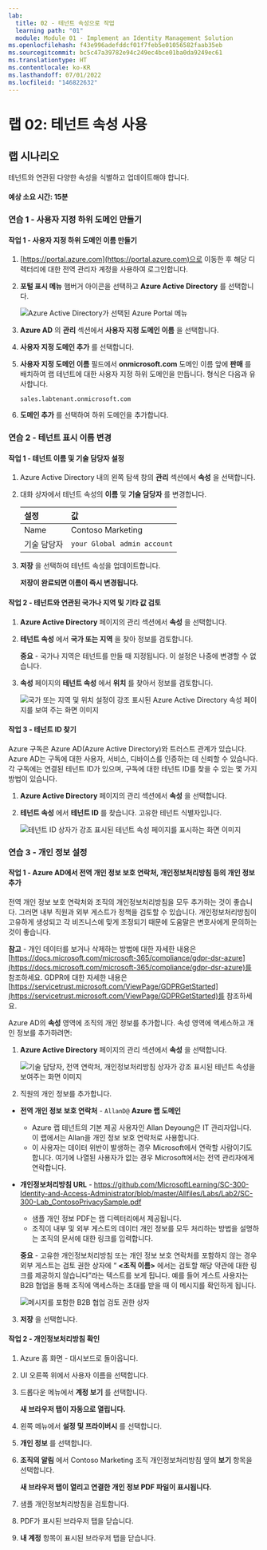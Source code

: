```yaml
---
lab:
  title: 02 - 테넌트 속성으로 작업
  learning path: "01"
  module: Module 01 - Implement an Identity Management Solution
ms.openlocfilehash: f43e996adefddcf01f7feb5e01056582faab35eb
ms.sourcegitcommit: bc5c47a39782e94c249ec4bce01ba0da9249ec61
ms.translationtype: HT
ms.contentlocale: ko-KR
ms.lasthandoff: 07/01/2022
ms.locfileid: "146822632"
---
```

# <a name="lab-02-working-with-tenant-properties"></a>랩 02: 테넌트 속성 사용

## <a name="lab-scenario"></a>랩 시나리오

테넌트와 연관된 다양한 속성을 식별하고 업데이트해야 합니다.

#### <a name="estimated-time-15-minutes"></a>예상 소요 시간: 15분

### <a name="exercise-1---create-a-custom-subdomains"></a>연습 1 - 사용자 지정 하위 도메인 만들기 

#### <a name="task-1---create-a-custom-subdomain-name"></a>작업 1 - 사용자 지정 하위 도메인 이름 만들기

1. [https://portal.azure.com](https://portal.azure.com)으로 이동한 후 해당 디렉터리에 대한 전역 관리자 계정을 사용하여 로그인합니다.

1. **포털 표시 메뉴** 햄버거 아이콘을 선택하고 **Azure Active Directory** 를 선택합니다.

    ![Azure Active Directory가 선택된 Azure Portal 메뉴](./media/azure-portal-menu-aad.png)

1. **Azure AD** 의 **관리** 섹션에서 **사용자 지정 도메인 이름** 을 선택합니다.

1. **사용자 지정 도메인 추가** 를 선택합니다.

1. **사용자 지정 도메인 이름** 필드에서 **onmicrosoft.com** 도메인 이름 앞에 **판매** 를 배치하여 랩 테넌트에 대한 사용자 지정 하위 도메인을 만듭니다.  형식은 다음과 유사합니다.

    ```
    sales.labtenant.onmicrosoft.com
    ```

1. **도메인 추가** 를 선택하여 하위 도메인을 추가합니다.


### <a name="exercise-2---changing-the-tenant-display-name"></a>연습 2 - 테넌트 표시 이름 변경

#### <a name="task-1---set-the-tenant-name-and-technical-contact"></a>작업 1 - 테넌트 이름 및 기술 담당자 설정

1. Azure Active Directory 내의 왼쪽 탐색 창의 **관리** 섹션에서 **속성** 을 선택합니다.

1. 대화 상자에서 테넌트 속성의 **이름** 및 **기술 담당자** 를 변경합니다.

    | **설정** | **값** |
    | :--- | :--- |
    | Name | Contoso Marketing |
    | 기술 담당자 | `your Global admin account` |

1. **저장** 을 선택하여 테넌트 속성을 업데이트합니다.

   **저장이 완료되면 이름이 즉시 변경됩니다.**

#### <a name="task-2---review-the-country-or-region-and-other-values-associated-with-your-tenant"></a>작업 2 - 테넌트와 연관된 국가나 지역 및 기타 값 검토

1. **Azure Active Directory** 페이지의 관리 섹션에서 **속성** 을 선택합니다.

2. **테넌트 속성** 에서 **국가 또는 지역** 을 찾아 정보를 검토합니다.

    **중요** - 국가나 지역은 테넌트를 만들 때 지정됩니다. 이 설정은 나중에 변경할 수 없습니다.

3. **속성** 페이지의 **테넌트 속성** 에서 **위치** 를 찾아서 정보를 검토합니다.

    ![국가 또는 지역 및 위치 설정이 강조 표시된 Azure Active Directory 속성 페이지를 보여 주는 화면 이미지](./media/azure-active-directory-properties-country-location.png)

#### <a name="task-3---finding-the-tenant-id"></a>작업 3 - 테넌트 ID 찾기

Azure 구독은 Azure AD(Azure Active Directory)와 트러스트 관계가 있습니다. Azure AD는 구독에 대한 사용자, 서비스, 디바이스를 인증하는 데 신뢰할 수 있습니다. 각 구독에는 연결된 테넌트 ID가 있으며, 구독에 대한 테넌트 ID를 찾을 수 있는 몇 가지 방법이 있습니다.

1. **Azure Active Directory** 페이지의 관리 섹션에서 **속성** 을 선택합니다.

2. **테넌트 속성** 에서 **테넌트 ID** 를 찾습니다. 고유한 테넌트 식별자입니다.

    ![테넌트 ID 상자가 강조 표시된 테넌트 속성 페이지를 표시하는 화면 이미지](./media/portal-tenant-id.png)

### <a name="exercise-3---setting-your-privacy-information"></a>연습 3 - 개인 정보 설정

#### <a name="task-1---adding-your-privacy-info-on-azure-ad-including-global-privacy-contact-and-privacy-statement-url"></a>작업 1 - Azure AD에서 전역 개인 정보 보호 연락처, 개인정보처리방침 등의 개인 정보 추가

전역 개인 정보 보호 연락처와 조직의 개인정보처리방침을 모두 추가하는 것이 좋습니다. 그러면 내부 직원과 외부 게스트가 정책을 검토할 수 있습니다. 개인정보처리방침이 고유하게 생성되고 각 비즈니스에 맞게 조정되기 때문에 도움말은 변호사에게 문의하는 것이 좋습니다.

   **참고** - 개인 데이터를 보거나 삭제하는 방법에 대한 자세한 내용은 [https://docs.microsoft.com/microsoft-365/compliance/gdpr-dsr-azure](https://docs.microsoft.com/microsoft-365/compliance/gdpr-dsr-azure)를 참조하세요. GDPR에 대한 자세한 내용은 [https://servicetrust.microsoft.com/ViewPage/GDPRGetStarted](https://servicetrust.microsoft.com/ViewPage/GDPRGetStarted)를 참조하세요.

Azure AD의 **속성** 영역에 조직의 개인 정보를 추가합니다. 속성 영역에 액세스하고 개인 정보를 추가하려면:

1. **Azure Active Directory** 페이지의 관리 섹션에서 **속성** 을 선택합니다.

    ![기술 담당자, 전역 연락처, 개인정보처리방침 상자가 강조 표시된 테넌트 속성을 보여주는 화면 이미지](./media/properties-area.png)

2. 직원의 개인 정보를 추가합니다.

- **전역 개인 정보 보호 연락처** - `AllanD@` **Azure 랩 도메인**
     - Azure 랩 테넌트의 기본 제공 사용자인 Allan Deyoung은 IT 관리자입니다. 이 랩에서는 Allan을 개인 정보 보호 연락처로 사용합니다.
     - 이 사용자는 데이터 위반이 발생하는 경우 Microsoft에서 연락할 사람이기도 합니다. 여기에 나열된 사용자가 없는 경우 Microsoft에서는 전역 관리자에게 연락합니다.

- **개인정보처리방침 URL** -  <https://github.com/MicrosoftLearning/SC-300-Identity-and-Access-Administrator/blob/master/Allfiles/Labs/Lab2/SC-300-Lab_ContosoPrivacySample.pdf>

     - 샘플 개인 정보 PDF는 랩 디렉터리에서 제공됩니다.
     - 조직이 내부 및 외부 게스트의 데이터 개인 정보를 모두 처리하는 방법을 설명하는 조직의 문서에 대한 링크를 입력합니다.

    **중요** - 고유한 개인정보처리방침 또는 개인 정보 보호 연락처를 포함하지 않는 경우 외부 게스트는 검토 권한 상자에 “ **<조직 이름\>** 에서는 검토할 해당 약관에 대한 링크를 제공하지 않습니다”라는 텍스트를 보게 됩니다. 예를 들어 게스트 사용자는 B2B 협업을 통해 조직에 액세스하는 초대를 받을 때 이 메시지를 확인하게 됩니다.

    ![메시지를 포함한 B2B 협업 검토 권한 상자](./media/active-directory-no-privacy-statement-or-contact.png)

3. **저장** 을 선택합니다.

#### <a name="task-2---check-your-privacy-statement"></a>작업 2 - 개인정보처리방침 확인

1. Azure 홈 화면 - 대시보드로 돌아옵니다.
2. UI 오른쪽 위에서 사용자 이름을 선택합니다.
3. 드롭다운 메뉴에서 **계정 보기** 를 선택합니다.

     **새 브라우저 탭이 자동으로 열립니다.**

4. 왼쪽 메뉴에서 **설정 및 프라이버시** 를 선택합니다.
5. **개인 정보** 를 선택합니다.
6. **조직의 알림** 에서 Contoso Marketing 조직 개인정보처리방침 옆의 **보기** 항목을 선택합니다.

     **새 브라우저 탭이 열리고 연결한 개인 정보 PDF 파일이 표시됩니다.**

7. 샘플 개인정보처리방침을 검토합니다.
8. PDF가 표시된 브라우저 탭을 닫습니다.
9. **내 계정** 항목이 표시된 브라우저 탭을 닫습니다.
